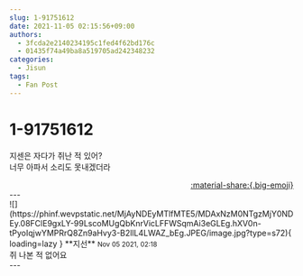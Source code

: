```yaml
---
slug: 1-91751612
date: 2021-11-05 02:15:56+09:00
authors:
  - 3fcda2e2140234195c1fed4f62bd176c
  - 01435f74a49ba8a519705ad242348232
categories:
  - Jisun
tags:
  - Fan Post
---
```


# 1-91751612

<div class="post-container" markdown="1">
<div class="content-container md-sidebar__scrollwrap" markdown="1">

지센은 자다가 쥐난 적 있어?<br>너무 아파서 소리도 못내겠더라

</div>
</div>

<div style="text-align: right;" markdown="1">
<a href="https://weverse.io/fromis9/fanpost/1-91751612" style="text-align: right;">:material-share:{.big-emoji}</a>
</div>
---

<div class="comments-container md-sidebar__scrollwrap" markdown="1">
<div class="comment" markdown="1">
<div class='id-container' markdown="1">
![](https://phinf.wevpstatic.net/MjAyNDEyMTlfMTE5/MDAxNzM0NTgzMjY0NDEy.08FClE9gxLY-99LscoMUgQbKnrVicLFFWSqmAi3eGLEg.hXV0n-tPyoIqjwYMPRrQ8Zn9aHvy3-B2llL4LWAZ_bEg.JPEG/image.jpg?type=s72){ loading=lazy }
**<span class="artist">지선</span>** <small>Nov 05 2021, 02:18</small><br>
</div>
<div class='comment-body' markdown="1">
쥐 나본 적 없어요
</div>
</div>
</div>
---
